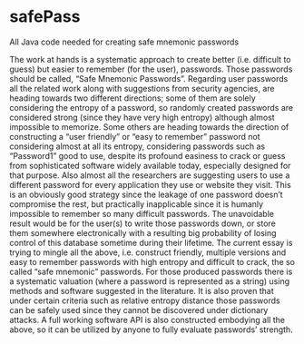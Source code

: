 # safePass
All Java code needed for creating safe mnemonic passwords

The work at hands is a systematic approach to create better (i.e. difficult to guess) but easier to remember (for the user), passwords. 
Those passwords should be called, “Safe Mnemonic Passwords”. Regarding user passwords all the related work along with suggestions from 
security agencies, are heading towards two different directions; some of them are solely considering the entropy of a password, 
so randomly created passwords are considered strong (since they have very high entropy) although almost impossible to memorize. 
Some others are heading towards the direction of constructing a “user friendly” or “easy to remember” password not considering 
almost at all its entropy, considering passwords such as “Password1” good to use, despite its profound easiness to crack or guess 
from sophisticated software widely available today, especially designed for that purpose. Also almost all the researchers are 
suggesting users to use a different password for every application they use or website they visit. This is an obviously good 
strategy since the leakage of one password doesn’t compromise the rest, but practically inapplicable since it is humanly impossible 
to remember so many difficult passwords. The unavoidable result would be for the user(s) to write those passwords down, or store 
them somewhere electronically with a resulting big probability of losing control of this database sometime during their lifetime. 
The current essay is trying to mingle all the above, i.e. construct friendly, multiple versions and easy to remember passwords with 
high entropy and difficult to crack, the so called “safe mnemonic” passwords. For those produced passwords there is a systematic 
valuation (where a password is represented as a string) using methods and software suggested in the literature. It is also proven 
that under certain criteria such as relative entropy distance those passwords can be safely used since they cannot be discovered 
under dictionary attacks. A full working software API is also constructed embodying all the above, so it can be utilized by anyone 
to fully evaluate passwords’ strength.
